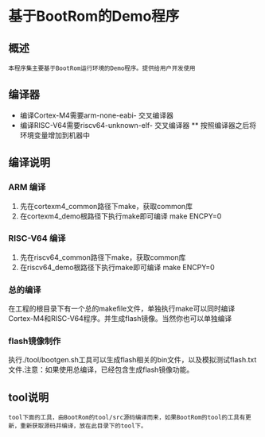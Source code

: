 # 基于BootRom的Demo程序
## 概述  
	本程序集主要基于BootRom运行环境的Demo程序。提供给用户开发使用

## 编译器
* 编译Cortex-M4需要arm-none-eabi- 交叉编译器
* 编译RISC-V64需要riscv64-unknown-elf- 交叉编译器
** 按照编译器之后将环境变量增加到机器中

## 编译说明

### ARM 编译
1. 先在cortexm4_common路径下make，获取common库
2. 在cortexm4_demo根路径下执行make即可编译 make ENCPY=0

### RISC-V64 编译
1. 先在riscv64_common路径下make，获取common库
2. 在riscv64_demo根路径下执行make即可编译 make ENCPY=0

### 总的编译
在工程的根目录下有一个总的makefile文件，单独执行make可以同时编译Cortex-M4和RISC-V64程序。并生成flash镜像。当然你也可以单独编译

### flash镜像制作
执行./tool/bootgen.sh工具可以生成flash相关的bin文件，以及模拟测试flash.txt文件.注意：如果使用总编译，已经包含生成flash镜像功能。

## tool说明
	tool下面的工具，由BootRom的tool/src源码编译而来，如果BootRom的tool的工具有更新，重新获取源码并编译，放在此目录下的tool下。

